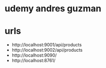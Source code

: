 # udemy andres guzman

# urls
* http://localhost:9001/api/products
* http://localhost:9002/api/products
* http://localhost:9090/
* http://localhost:8761/
